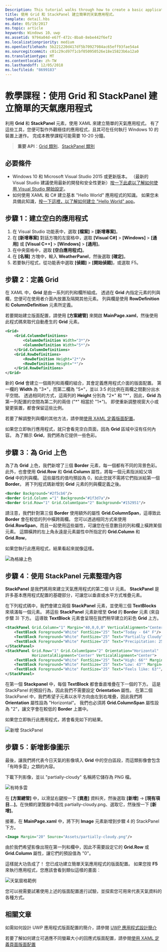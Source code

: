 ```yaml
---
Description: This tutorial walks through how to create a basic application user interface. It explains and demonstrates the use of Grid and StackPanel, two of the most common XAML elements.
title: 使用 Grid 和 StackPanel 建立簡單的天氣應用程式。
template: detail.hbs
ms.date: 05/19/2017
ms.topic: article
keywords: Windows 10、uwp
ms.assetid: 9794a04d-e67f-472c-8ba8-8ebe442f6ef2
ms.localizationpriority: medium
ms.openlocfilehash: 5b221220d417df5b70927984ac65eff93fae54a4
ms.sourcegitcommit: c01c29cd97f1cbf050950526e18e15823b6a12a0
ms.translationtype: MT
ms.contentlocale: zh-TW
ms.lasthandoff: 12/05/2018
ms.locfileid: "8699183"
---
```

# <a name="tutorial-use-grid-and-stackpanel-to-create-a-simple-weather-app"></a>教學課程：使用 Grid 和 StackPanel 建立簡單的天氣應用程式

利用 **Grid** 和 **StackPanel** 元素，使用 XAML 來建立簡單的天氣應用程式。 有了這些工具，您便可製作外觀極佳的應用程式，且其可在任何執行 Windows 10 的裝置上運作。 完成本教學課程可能需要 10-20 分鐘。

> **重要 API**：[Grid 類別](https://docs.microsoft.com/en-us/uwp/api/windows.ui.xaml.controls.grid)、[StackPanel 類別](https://docs.microsoft.com/en-us/uwp/api/windows.ui.xaml.controls.stackpanel)

## <a name="prerequisites"></a>必要條件
- Windows 10 和 Microsoft Visual Studio 2015 或更新版本。 （最新的 Visual Studio 建議使用最新的開發和安全性更新）[按一下此處以了解如何使用 Visual Studio 開始設定](../../get-started/get-set-up.md)。
- 如何使用 XAML 和 C# 建立基本 "Hello World" 應用程式的知識。 如果您未具備此知識，[按一下這裡，以了解如何建立 "Hello World" app](https://msdn.microsoft.com/windows/uwp/get-started/create-a-hello-world-app-xaml-universal)。

## <a name="step-1-create-a-blank-app"></a>步驟 1：建立空白的應用程式
1. 在 Visual Studio 功能表中，選取 **\[檔案\]** > **\[新增專案\]**。
2. 在 **\[新增專案\]** 對話方塊的左窗格中，選取 **\[Visual C#\]** > **\[Windows\]** > **\[通用\]** 或 **\[Visual C++\]** > **\[Windows\]** > **\[通用\]**。
3. 在中央窗格中，選取 **\[空白應用程式\]**。
4. 在 **\[名稱\]** 方塊中，輸入 **WeatherPanel**，然後選取 **\[確定\]**。
5. 若要執行程式，從功能表中選取 **\[偵錯\]** > **\[開始偵錯\]**，或選取 F5。

## <a name="step-2-define-a-grid"></a>步驟 2︰定義 Grid
在 XAML 中，**Grid** 是由一系列的列和欄所組成。 透過在 **Grid** 內指定元素的列與欄，您便可在使用者介面內放置及隔開其他元素。 列與欄是使用 **RowDefinition** 和 **ColumnDefinition** 元素所定義。

若要開始建立版面配置，請使用 **\[方案總管\]** 來開啟 **MainPage.xaml**，然後使用此程式碼來取代自動產生的 **Grid** 元素。

```xml
<Grid>
    <Grid.ColumnDefinitions>
        <ColumnDefinition Width="3*"/>
        <ColumnDefinition Width="5*"/>
    </Grid.ColumnDefinitions>
    <Grid.RowDefinitions>
        <RowDefinition Height="2*"/>
        <RowDefinition Height="*"/>
    </Grid.RowDefinitions>
</Grid>
```

新的 **Grid** 會建立一個兩列和兩欄的組合，其會定義應用程式介面的版面配置。 第一欄的 **Width** 為 "3\*"，而第二欄為 "5\*"，並以 3:5 的比例在兩欄之間劃分出水平空間。 透過相同的方式，這兩列的 **Height** 分別為 "2\*" 和 "\*"，因此，**Grid** 為第一列配置的空間為第二列的兩倍 ("\*" 相當於 "1\*")。 即使重新調整視窗大小或變更裝置，都會保留這些比例。

若要了解調整列與欄的其他方法，請參閱[使用 XAML 定義版面配置](https://msdn.microsoft.com/windows/uwp/layout/layouts-with-xaml#layout-properties)。

如果您立即執行應用程式，就只會看見空白頁面，因為 **Grid** 區域中沒有任何內容。 為了顯示 **Grid**，我們將為它提供一些色彩。

## <a name="step-3-color-the-grid"></a>步驟 3︰為 Grid 上色
為了為 **Grid** 上色，我們新增了三個 **Border** 元素，每一個都有不同的背景色彩。 此外，也會使用 **Grid.Row** 和 **Grid.Column** 屬性，將每一個元素指派給父項 **Grid** 中的列與欄。 這些屬性的值均預設為 0，如此您就不需將它們指派給第一個 **Border**。 將下列程式碼新增到 **Grid** 元素的列與欄定義之後。

```xml
<Border Background="#2f5cb6"/>
<Border Grid.Column ="1" Background="#1f3d7a"/>
<Border Grid.Row="1" Grid.ColumnSpan="2" Background="#152951"/>
```

請注意，我們針對第三個 **Border** 使用額外的屬性 **Grid.ColumnSpan**，這導致此 **Border** 會在較低的列中橫跨兩欄。 您可以透過相同方式來使用 **Grid.RowSpan**，而且一起使用這些屬性，可讓您在任意數目的列和欄上橫跨某個元素。 這類橫跨的左上角永遠是元素屬性中所指定的 **Grid.Column** 和 **Grid.Row**。

如果您執行此應用程式，結果看起來就像這樣。

![為格線上色](images/grid-weather-1.png)

## <a name="step-4-organize-content-by-using-stackpanel-elements"></a>步驟 4︰使用 StackPanel 元素整理內容
**StackPanel** 是我們將用來建立天氣應用程式的第二個 UI 元素。  **StackPanel** 是許多基本應用程式配置的基礎部分，可讓您以垂直或水平方式堆疊元素。

在下列程式碼中，我們會建立兩個 **StackPanel** 元素，並使用三個 **TextBlocks** 來填滿每一個元素。 將這些 **StackPanel** 元素新增至 **Grid** 的 **Border** 元素 (來自步驟 3) 下方。 這導致 **TextBlock** 元素會呈現在我們稍早建立的彩色 **Grid** 上方。

```xml
<StackPanel Grid.Column="1" Margin="40,0,0,0" VerticalAlignment="Center">
    <TextBlock Foreground="White" FontSize="25" Text="Today - 64° F"/>
    <TextBlock Foreground="White" FontSize="25" Text="Partially Cloudy"/>
    <TextBlock Foreground="White" FontSize="25" Text="Precipitation: 25%"/>
</StackPanel>
<StackPanel Grid.Row="1" Grid.ColumnSpan="2" Orientation="Horizontal"
            HorizontalAlignment="Center" VerticalAlignment="Center">
    <TextBlock Foreground="White" FontSize="25" Text="High: 66°" Margin="0,0,20,0"/>
    <TextBlock Foreground="White" FontSize="25" Text="Low: 43°" Margin="0,0,20,0"/>
    <TextBlock Foreground="White" FontSize="25" Text="Feels like: 63°"/>
</StackPanel>
```

在第一個 **Stackpanel** 中，每個 **TextBlock** 都會垂直堆疊在下一個的下方。 這是 StackPanel 的預設行為，因此我們不需要設定 **Orientation** 屬性。 在第二個 StackPanel 中，我們希望子元素以水平方向由左到右堆疊，因此我們將 **Orientation** 屬性設為 "Horizontal"。 我們也必須將 **Grid.ColumnSpan** 屬性設為 "2"，讓文字會在較低的 **Border** 上置中。

如果您立即執行此應用程式，將會看見如下的結果。

![新增 StackPanel](images/grid-weather-2.png)

## <a name="step-5-add-an-image-icon"></a>步驟 5︰新增影像圖示

最後，讓我們將代表今日天氣的影像填入 **Grid** 中的空白區段，而這類影像會包含「有時多雲」之類的內容。

下載下列影像，並以 "partially-cloudy" 名稱將它儲存為 PNG 檔。

![有時多雲](images/partially-cloudy.PNG)

在 **\[方案總管\]** 中，以滑鼠右鍵按一下 **\[資產\]** 資料夾，然後選取 **\[新增\]** -> **\[現有項目...\]**。在快顯的瀏覽器中尋找 partially-cloudy.png、選取它，然後按一下 **[新增]**。

接著，在 **MainPage.xaml** 中，將下列 **Image** 元素新增到步驟 4 的 StackPanel 下方。

```xml
<Image Margin="20" Source="Assets/partially-cloudy.png"/>
```

由於我們希望影像出現在第一列和欄中，因此不需要設定它的 **Grid.Row** 或 **Grid.Column** 屬性，讓它們的預設值為 "0"。

這樣就大功告成了！ 您已成功建立簡單天氣應用程式的版面配置。 如果您按 **F5** 來執行應用程式，您應該會看到類似這樣的畫面︰

![天氣窗格範例](images/grid-weather-3.PNG)

您可以視需要試著使用上述的版面配置進行試驗，並探索您可用來代表天氣資料的各種方式。

## <a name="related-articles"></a>相關文章
如需如何設計 UWP 應用程式版面配置的簡介，請參閱 [UWP 應用程式設計簡介](https://msdn.microsoft.com/windows/uwp/layout/design-and-ui-intro)

若要了解如何建立可適應不同螢幕大小的回應式版面配置，請參閱[使用 XAML 定義頁面版面配置](https://msdn.microsoft.com/windows/uwp/layout/layouts-with-xaml)
